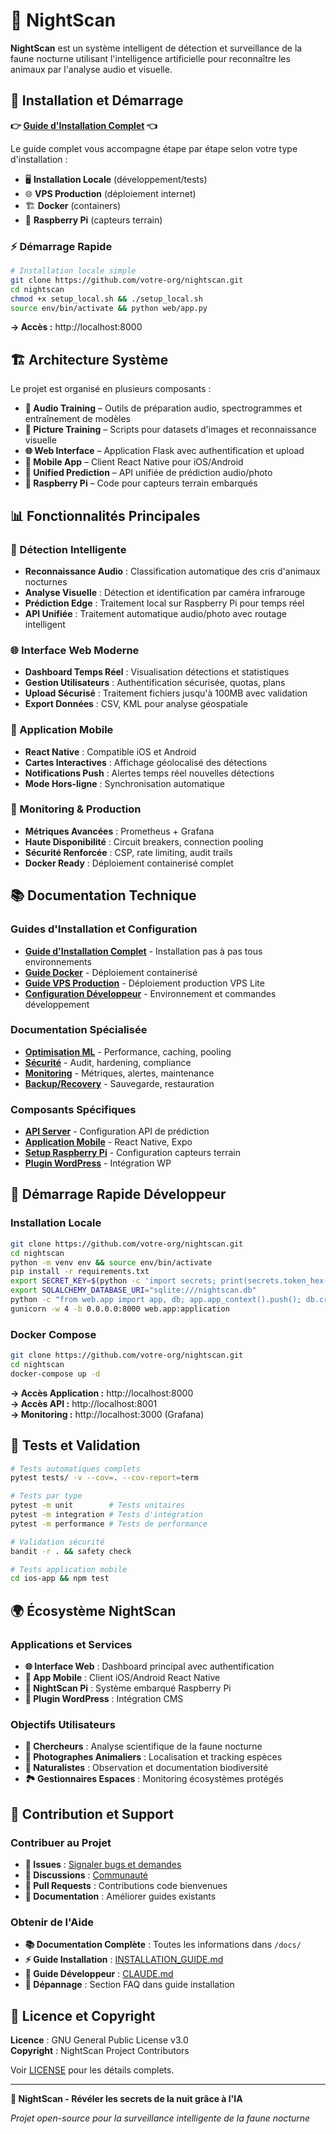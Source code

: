 # 🌙 NightScan

**NightScan** est un système intelligent de détection et surveillance de la faune nocturne utilisant l'intelligence artificielle pour reconnaître les animaux par l'analyse audio et visuelle.

## 🚀 Installation et Démarrage

**👉 [Guide d'Installation Complet](INSTALLATION_GUIDE.md) 👈**

Le guide complet vous accompagne étape par étape selon votre type d'installation :
- 🖥️ **Installation Locale** (développement/tests)
- 🌐 **VPS Production** (déploiement internet)
- 🏗️ **Docker** (containers)
- 🔧 **Raspberry Pi** (capteurs terrain)

### ⚡ Démarrage Rapide

```bash
# Installation locale simple
git clone https://github.com/votre-org/nightscan.git
cd nightscan
chmod +x setup_local.sh && ./setup_local.sh
source env/bin/activate && python web/app.py
```

**→ Accès :** http://localhost:8000

## 🏗️ Architecture Système

Le projet est organisé en plusieurs composants :

- **🎵 Audio Training** – Outils de préparation audio, spectrogrammes et entraînement de modèles
- **📸 Picture Training** – Scripts pour datasets d'images et reconnaissance visuelle  
- **🌐 Web Interface** – Application Flask avec authentification et upload
- **📱 Mobile App** – Client React Native pour iOS/Android
- **🤖 Unified Prediction** – API unifiée de prédiction audio/photo
- **🔧 Raspberry Pi** – Code pour capteurs terrain embarqués

## 📊 Fonctionnalités Principales

### 🎯 Détection Intelligente
- **Reconnaissance Audio** : Classification automatique des cris d'animaux nocturnes
- **Analyse Visuelle** : Détection et identification par caméra infrarouge
- **Prédiction Edge** : Traitement local sur Raspberry Pi pour temps réel
- **API Unifiée** : Traitement automatique audio/photo avec routage intelligent

### 🌐 Interface Web Moderne
- **Dashboard Temps Réel** : Visualisation détections et statistiques
- **Gestion Utilisateurs** : Authentification sécurisée, quotas, plans
- **Upload Sécurisé** : Traitement fichiers jusqu'à 100MB avec validation
- **Export Données** : CSV, KML pour analyse géospatiale

### 📱 Application Mobile
- **React Native** : Compatible iOS et Android
- **Cartes Interactives** : Affichage géolocalisé des détections
- **Notifications Push** : Alertes temps réel nouvelles détections
- **Mode Hors-ligne** : Synchronisation automatique

### 🔧 Monitoring & Production
- **Métriques Avancées** : Prometheus + Grafana
- **Haute Disponibilité** : Circuit breakers, connection pooling
- **Sécurité Renforcée** : CSP, rate limiting, audit trails
- **Docker Ready** : Déploiement containerisé complet

## 📚 Documentation Technique

### Guides d'Installation et Configuration
- **[Guide d'Installation Complet](INSTALLATION_GUIDE.md)** - Installation pas à pas tous environnements
- **[Guide Docker](README-Docker.md)** - Déploiement containerisé
- **[Guide VPS Production](DEPLOYMENT_GUIDE.md)** - Déploiement production VPS Lite
- **[Configuration Développeur](CLAUDE.md)** - Environnement et commandes développement

### Documentation Spécialisée  
- **[Optimisation ML](docs/ML_SERVING_OPTIMIZATION.md)** - Performance, caching, pooling
- **[Sécurité](docs/SECURITY_AUDIT_EXTERNAL_GUIDE.md)** - Audit, hardening, compliance
- **[Monitoring](docs/OPERATIONS_PROCEDURES.md)** - Métriques, alertes, maintenance
- **[Backup/Recovery](docs/BACKUP_DISASTER_RECOVERY.md)** - Sauvegarde, restauration

### Composants Spécifiques
- **[API Server](docs/en/api_server.md)** - Configuration API de prédiction
- **[Application Mobile](docs/en/mobile_app.md)** - React Native, Expo
- **[Setup Raspberry Pi](docs/en/pi_setup.md)** - Configuration capteurs terrain
- **[Plugin WordPress](docs/en/wordpress_plugin.md)** - Intégration WP

## 🚀 Démarrage Rapide Développeur

### Installation Locale
```bash
git clone https://github.com/votre-org/nightscan.git
cd nightscan
python -m venv env && source env/bin/activate
pip install -r requirements.txt
export SECRET_KEY=$(python -c 'import secrets; print(secrets.token_hex(32))')
export SQLALCHEMY_DATABASE_URI="sqlite:///nightscan.db"
python -c "from web.app import app, db; app.app_context().push(); db.create_all()"
gunicorn -w 4 -b 0.0.0.0:8000 web.app:application
```

### Docker Compose
```bash
git clone https://github.com/votre-org/nightscan.git
cd nightscan  
docker-compose up -d
```

**→ Accès Application :** http://localhost:8000  
**→ Accès API :** http://localhost:8001  
**→ Monitoring :** http://localhost:3000 (Grafana)

## 🧪 Tests et Validation

```bash
# Tests automatiques complets
pytest tests/ -v --cov=. --cov-report=term

# Tests par type
pytest -m unit        # Tests unitaires
pytest -m integration # Tests d'intégration  
pytest -m performance # Tests de performance

# Validation sécurité
bandit -r . && safety check

# Tests application mobile
cd ios-app && npm test
```

## 🌍 Écosystème NightScan

### Applications et Services
- **🌐 Interface Web** : Dashboard principal avec authentification
- **📱 App Mobile** : Client iOS/Android React Native
- **🔧 NightScan Pi** : Système embarqué Raspberry Pi
- **🔌 Plugin WordPress** : Intégration CMS

### Objectifs Utilisateurs
- **🔬 Chercheurs** : Analyse scientifique de la faune nocturne
- **📸 Photographes Animaliers** : Localisation et tracking espèces
- **🌿 Naturalistes** : Observation et documentation biodiversité
- **🏞️ Gestionnaires Espaces** : Monitoring écosystèmes protégés

## 🤝 Contribution et Support

### Contribuer au Projet
- **🐛 Issues** : [Signaler bugs et demandes](https://github.com/votre-org/nightscan/issues)
- **💬 Discussions** : [Communauté](https://github.com/votre-org/nightscan/discussions)
- **🔧 Pull Requests** : Contributions code bienvenues
- **📖 Documentation** : Améliorer guides existants

### Obtenir de l'Aide
- **📚 Documentation Complète** : Toutes les informations dans `/docs/`
- **⚡ Guide Installation** : [INSTALLATION_GUIDE.md](INSTALLATION_GUIDE.md)
- **🔧 Guide Développeur** : [CLAUDE.md](CLAUDE.md)
- **🚨 Dépannage** : Section FAQ dans guide installation

## 📄 Licence et Copyright

**Licence** : GNU General Public License v3.0  
**Copyright** : NightScan Project Contributors

Voir [LICENSE](LICENSE) pour les détails complets.

---

**🌟 NightScan - Révéler les secrets de la nuit grâce à l'IA**

*Projet open-source pour la surveillance intelligente de la faune nocturne*